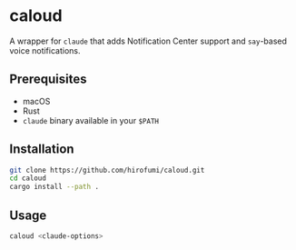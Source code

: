 # caloud

A wrapper for `claude` that adds Notification Center support and `say`-based voice notifications.

## Prerequisites

- macOS
- Rust
- `claude` binary available in your `$PATH`

## Installation

```bash
git clone https://github.com/hirofumi/caloud.git
cd caloud
cargo install --path .
```

## Usage

```bash
caloud <claude-options>
```
